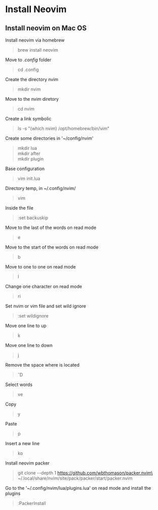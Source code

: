 # Install Neovim

## Install neovim on Mac OS

Install neovim via homebrew
> brew install neovim

Move to *.config* folder

> cd .config

Create the directory nvim

> mkdir nvim

Move to the nvim diretory
> cd nvim 

Create a link symbolic
> ls -s "(which nvim) /opt/homebrew/bin/vim"

Create some directories in '~/config/nvim'

> mkdir lua \
> mkdir after \
> mkdir plugin

Base configuration

> vim init.lua

Directory temp, in ~/.config/nvim/

> vim

Inside the file 

> :set backuskip

Move to the last of the words on read mode

> e

Move to the start of the words on read mode

> b

Move to one to one on read mode

> l

Change one character on read mode

> ri

Set nvim or vim file and set wild ignore

> :set wildignore

Move one line to up

> k

Move one line to down

> j

Remove the space where is located

> ˆD

Select words

> ve

Copy

> y

Paste

> p

Insert a new line

> ko

Install neovim packer

> git clone --depth 1 https://github.com/wbthomason/packer.nvim\
~/.local/share/nvim/site/pack/packer/start/packer.nvim

Go to the '~/.config/nvim/lua/plugins.lua' on read mode and install the plugins

> :PackerInstall
